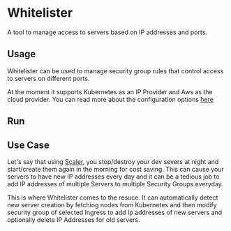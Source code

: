 # Whitelister

A tool to manage access to servers based on IP addresses and ports.

## Usage

Whitelister can be used to manage security group rules that control access to servers on different ports.

At the moment it supports Kubernetes as an IP Provider and Aws as the cloud provider.
You can read more about the configuration options [here](docs/config.md)

## Run

## Use Case

Let's say that using [Scaler](https://github.com/stakater/scaler), you stop/destroy your dev severs at night and start/create them again in the morning for cost saving. This can cause your servers to have new IP addresses every day and it can be a tedious job to add IP addresses of multiple Servers to multiple Security Groups everyday.

This is where Whitelister comes to the resuce. It can automatically detect new server creation by fetching nodes from Kubernetes and then modify security group of selected Ingress to add Ip addresses of new servers and optionally delete IP Addresses for old servers.